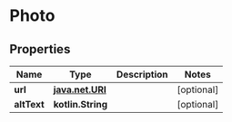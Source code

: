 
# Photo

## Properties
Name | Type | Description | Notes
------------ | ------------- | ------------- | -------------
**url** | [**java.net.URI**](java.net.URI.md) |  |  [optional]
**altText** | **kotlin.String** |  |  [optional]



